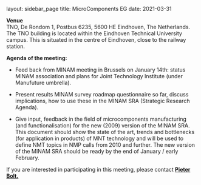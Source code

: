 layout: sidebar_page
title: MicroComponents EG
date: 2021-03-31

**Venue**  
TNO, De Rondom 1, Postbus 6235, 5600 HE Eindhoven, The Netherlands.  
The TNO building is located within the Eindhoven Technical University campus. This is situated in the centre of Eindhoven, close to the railway station.

**Agenda of the meeting:**
 
* Feed back from MINAM meeting in Brussels on January 14th: status MINAM association and plans for Joint Technology Institute (under Manufuture umbrella).   
 
* Present results MINAM survey roadmap questionnaire so far, discuss implications, how to use these in the MINAM SRA (Strategic Research Agenda).
 
* Give input, feedback in the field of microcomponents manufacturing (and functionalisation) for the new (2009) version of the MINAM SRA. This document should show the state of the art, trends and bottlenecks (for application in products) of MNT technology and will be used to define NMT topics in NMP calls from 2010 and further. The new version of the MINAM SRA should be ready by the end of January / early February.

If you are interested in participating in this meeting, please contact <a href="mailto:pieter_jan.bolt@tno.nl"> **Pieter Bolt.**</a>
 